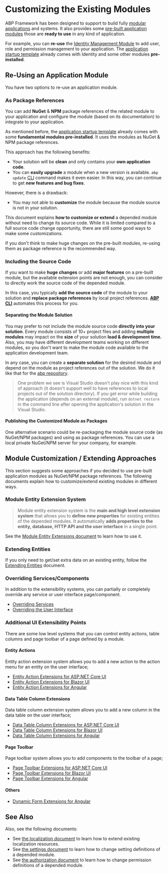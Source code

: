 # Customizing the Existing Modules

ABP Framework has been designed to support to build fully [modular applications](Module-Development-Basics.md) and systems. It also provides some [pre-built application modules](Modules/Index.md) those are **ready to use** in any kind of application.

For example, you can **re-use** the [Identity Management Module](Modules/Identity.md) to add user, role and permission management to your application. The [application startup template](Startup-Templates/Application.md) already comes with Identity and some other modules **pre-installed**.

## Re-Using an Application Module

You have two options to re-use an application module.

### As Package References

You can add **NuGet** & **NPM** package references of the related module to your application and configure the module (based on its documentation) to integrate to your application.

As mentioned before, the [application startup template](Startup-Templates/Application.md) already comes with some **fundamental modules pre-installed**. It uses the modules as NuGet & NPM package references.

This approach has the following benefits:

* Your solution will be **clean** and only contains your **own application code**.
* You can **easily upgrade** a module when a new version is available. `abp update` [CLI](CLI.md) command makes it even easier. In this way, you can continue to get **new features and bug fixes**.

However, there is a drawback:

* You may not able to **customize** the module because the module source is not in your solution.

This document explains **how to customize or extend** a depended module without need to change its source code. While it is limited compared to a full source code change opportunity, there are still some good ways to make some customizations.

If you don't think to make huge changes on the pre-built modules, re-using them as package reference is the recommended way.

### Including the Source Code

If you want to make **huge changes** or add **major features** on a pre-built module, but the available extension points are not enough, you can consider to directly work the source code of the depended module.

In this case, you typically **add the source code** of the module to your solution and **replace package references** by local project references. **[ABP CLI](CLI.md)** automates this process for you.

#### Separating the Module Solution

You may prefer to not include the module source code **directly into your solution**. Every module consists of 10+ project files and adding **multiple modules** may impact on the **size** of your solution **load & development time.** Also, you may have different development teams working on different modules, so you don't want to make the module code available to the application development team.

In any case, you can create a **separate solution** for the desired module and depend on the module as project references out of the solution. We do it like that for the [abp repository](https://github.com/abpframework/abp/).

> One problem we see is  Visual Studio doesn't play nice with this kind of approach (it doesn't support well to have references to local projects out of the solution directory). If you get error while building the application (depends on an external module), run `dotnet restore` in the command line after opening the application's solution in the Visual Studio.

#### Publishing the Customized Module as Packages

One alternative scenario could be re-packaging the module source code (as NuGet/NPM packages) and using as package references. You can use a local private NuGet/NPM server for your company, for example.

## Module Customization / Extending Approaches

This section suggests some approaches if you decided to use pre-built application modules as NuGet/NPM package references. The following documents explain how to customize/extend existing modules in different ways.

### Module Entity Extension System

> Module entity extension system is the **main and high level extension system** that allows you to **define new properties** for existing entities of the depended modules. It automatically **adds properties to the entity, database, HTTP API and the user interface** in a single point.

See the [Module Entity Extensions document](Module-Entity-Extensions.md) to learn how to use it.

### Extending Entities

If you only need to get/set extra data on an existing entity, follow the [Extending Entities](Customizing-Application-Modules-Extending-Entities.md) document.

### Overriding Services/Components

In addition to the extensibility systems, you can partially or completely override any service or user interface page/component.

* [Overriding Services](Customizing-Application-Modules-Overriding-Services.md)
* [Overriding the User Interface](Customizing-Application-Modules-Overriding-User-Interface.md)

### Additional UI Extensibility Points

There are some low level systems that you can control entity actions, table columns and page toolbar of a page defined by a module.

#### Entity Actions

Entity action extension system allows you to add a new action to the action menu for an entity on the user interface;

* [Entity Action Extensions for ASP.NET Core UI](UI/AspNetCore/Entity-Action-Extensions.md)
* [Entity Action Extensions for Blazor UI](UI/Blazor/Entity-Action-Extensions.md)
* [Entity Action Extensions for Angular](UI/Angular/Entity-Action-Extensions.md)

#### Data Table Column Extensions

Data table column extension system allows you to add a new column in the data table on the user interface;

* [Data Table Column Extensions for ASP.NET Core UI](UI/AspNetCore/Data-Table-Column-Extensions.md)
* [Data Table Column Extensions for Blazor UI](UI/Blazor/Data-Table-Column-Extensions.md)
* [Data Table Column Extensions for Angular](UI/Angular/Data-Table-Column-Extensions.md)

#### Page Toolbar

Page toolbar system allows you to add components to the toolbar of a page;

* [Page Toolbar Extensions for ASP.NET Core UI](UI/AspNetCore/Page-Toolbar-Extensions.md)
* [Page Toolbar Extensions for Blazor UI](UI/Blazor/Page-Toolbar-Extensions.md)
* [Page Toolbar Extensions for Angular](UI/Angular/Page-Toolbar-Extensions.md)

#### Others

* [Dynamic Form Extensions for Angular](UI/Angular/Dynamic-Form-Extensions.md)

## See Also

Also, see the following documents:

* See [the localization document](Localization.md) to learn how to extend existing localization resources.
* See [the settings document](Settings.md) to learn how to change setting definitions of a depended module.
* See [the authorization document](Authorization.md) to learn how to change permission definitions of a depended module.
